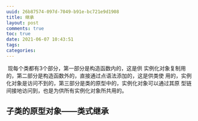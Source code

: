 ```yaml
---
uuid: 26b87574-097d-7049-b91e-bc721e9d1908
title: 继承
layout: post
comments: true
toc: true
date: 2021-06-07 10:43:51
tags:
categories:
---
```


​		现每个类都有3个部分，第一部分是构造函数内的，这是供 实例化对象复制用的，第二部分是构造函数外的，直接通过点语法添加的，这是供类使 用的，实例化对象是访问不到的，第三部分是类的原型中的，实例化对象可以通过其原 型链间接地访问到，也是为供所有实例化对象所共用的。

##  子类的原型对象——类式继承

